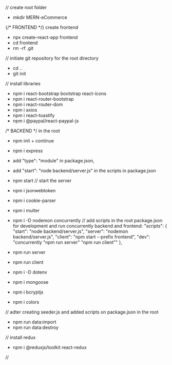 // create root folder
- mkdir MERN-eCommerce

{/* FRONTEND */} create frontend
- npx create-react-app frontend
- cd frontend
- rm -rf .git

// initiate git repository for the root directory
- cd ..
- git init

// install libraries
- npm i react-bootstrap bootstrap react-icons
- npm i react-router-bootstrap
- npm i react-router-dom
- npm i axios
- npm i react-toastify
- npm i @paypal/react-paypal-js


/* BACKEND */ in the root
- npm init + continue
- npm i express
- add "type": "module" in package.json,
- add "start": "node backend/server.js" in the scripts in package.json
- npm start // start the server

- npm i jsonwebtoken
- npm i cookie-parser
- npm i multer



- npm i -D nodemon concurrently
// add scripts in the root package.json for development and run concurrently backend and frontend:
  "scripts": {
    "start": "node backend/server.js",
    "server": "nodemon backend/server.js",
    "client": "npm start --prefix frontend",
    "dev": "concurrently \"npm run server\" \"npm run client\""
  },
- npm run server
- npm run client
- npm i -D dotenv

- npm i mongoose
- npm i bcryptjs
- npm i colors

// adter creating seeder.js and added scripts on package.json in the root
- npm run data:import
- npm run data:destroy

// install redux
- npm i @reduxjs/toolkit react-redux

//